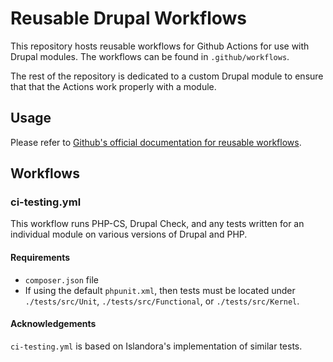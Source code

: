 # Reusable Drupal Workflows
This repository hosts reusable workflows for Github Actions for use with Drupal modules. The workflows can be found in `.github/workflows`.

The rest of the repository is dedicated to a custom Drupal module to ensure that that the Actions work properly with a module.

## Usage
Please refer to [Github's official documentation for reusable workflows](https://docs.github.com/en/actions/using-workflows/reusing-workflows).

## Workflows
### ci-testing.yml
This workflow runs PHP-CS, Drupal Check, and any tests written for an individual module on various versions of Drupal and PHP.

#### Requirements
* `composer.json` file
* If using the default `phpunit.xml`, then tests must be located under `./tests/src/Unit`, `./tests/src/Functional`, or `./tests/src/Kernel`.

#### Acknowledgements
`ci-testing.yml` is based on Islandora's implementation of similar tests.
